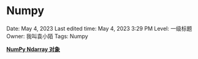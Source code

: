 # Numpy

Date: May 4, 2023
Last edited time: May 4, 2023 3:29 PM
Level: 一级标题
Owner: 我叫袁小陌
Tags: Numpy

[**NumPy Ndarray 对象**](Numpy%209f7cec4b398640a2a8496ffb8bc5041d/NumPy%20Ndarray%20%E5%AF%B9%E8%B1%A1%20063d4ccd2c0b46739a6ce562f65d7482.md)